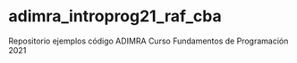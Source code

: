 # adimra_introprog21_raf_cba

Repositorio ejemplos código ADIMRA Curso Fundamentos de Programación 2021
